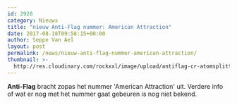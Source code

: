 ```yaml
---
id: 2928
category: Nieuws
title: "nieuw Anti-Flag nummer: American Attraction"
date: 2017-08-18T09:58:15+00:00
author: Seppe Van Ael
layout: post
permalink: /news/nieuw-anti-flag-nummer-american-attraction/
thumbnail: >-
  http://res.cloudinary.com/rockxxl/image/upload/antiflag-cr-atomsplitter-billboard-1548.jpg
---
```

**Anti-Flag** bracht zopas het nummer 'American Attraction' uit. Verdere info of wat er nog met het nummer gaat gebeuren is nog niet bekend.
